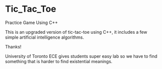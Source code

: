 # Tic_Tac_Toe
Practice Game Using C++

This is an upgraded version of tic-tac-toe using C++, it includes a few simple artificial intelligence algorithms.

Thanks!

University of Toronto ECE gives students super easy lab so we have to find something that is harder to find existential meanings. 
